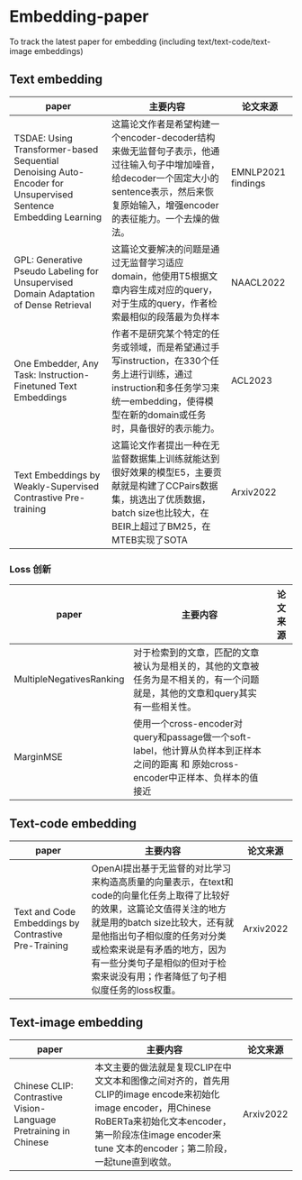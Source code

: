 # Embedding-paper

To track the latest paper for embedding (including text/text-code/text-image embeddings)

## Text embedding

|  paper   | 主要内容  | 论文来源 |
|  ----  | ----  | ---- |
| TSDAE: Using Transformer-based Sequential Denoising Auto-Encoder for Unsupervised Sentence Embedding Learning  | 这篇论文作者是希望构建一个encoder-decoder结构来做无监督句子表示，他通过往输入句子中增加噪音，给decoder一个固定大小的sentence表示，然后来恢复原始输入，增强encoder的表征能力。一个去燥的做法。|EMNLP2021 findings |
| GPL: Generative Pseudo Labeling for Unsupervised Domain Adaptation of Dense Retrieval| 这篇论文要解决的问题是通过无监督学习适应domain，他使用T5根据文章内容生成对应的query，对于生成的query，作者检索最相似的段落最为负样本|NAACL2022|
| One Embedder, Any Task: Instruction-Finetuned Text Embeddings  | 作者不是研究某个特定的任务或领域，而是希望通过手写instruction，在330个任务上进行训练，通过instruction和多任务学习来统一embedding，使得模型在新的domain或任务时，具备很好的表示能力。 |ACL2023 |
| Text Embeddings by Weakly-Supervised Contrastive Pre-training|  这篇论文作者提出一种在无监督数据集上训练就能达到很好效果的模型E5，主要贡献就是构建了CCPairs数据集，挑选出了优质数据，batch size也比较大，在BEIR上超过了BM25，在 MTEB实现了SOTA |Arxiv2022 |

### Loss 创新

|  paper   | 主要内容  | 论文来源 |
|  ----  | ----  | ---- |
| MultipleNegativesRanking | 对于检索到的文章，匹配的文章被认为是相关的，其他的文章被任务为是不相关的，有一个问题就是，其他的文章和query其实有一些相关性。  |  |
| MarginMSE|使用一个cross-encoder对query和passage做一个soft-label，他计算从负样本到正样本之间的距离 和 原始cross-encoder中正样本、负样本的值接近 ||

## Text-code embedding

|  paper   | 主要内容  | 论文来源 |
|  ----  | ----  | ---- |
|  Text and Code Embeddings by Contrastive Pre-Training | OpenAI提出基于无监督的对比学习来构造高质量的向量表示，在text和code的向量化任务上取得了比较好的效果，这篇论文值得关注的地方就是用的batch size比较大，还有就是他指出句子相似度的任务对分类或检索来说是有矛盾的地方，因为有一些分类句子是相似的但对于检索来说没有用；作者降低了句子相似度任务的loss权重。 | Arxiv2022 |

## Text-image embedding
|  paper   | 主要内容  | 论文来源 |
|  ----  | ----  | ---- |
|  Chinese CLIP: Contrastive Vision-Language Pretraining in Chinese | 本文主要的做法就是复现CLIP在中文文本和图像之间对齐的，首先用CLIP的image encode来初始化image encoder，用Chinese RoBERTa来初始化文本encoder，第一阶段冻住image encoder来tune 文本的encoder；第二阶段，一起tune直到收敛。 | Arxiv2022 |
